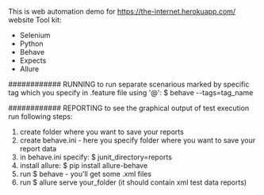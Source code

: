 This is web automation demo for https://the-internet.herokuapp.com/ website
Tool kit:
- Selenium
- Python
- Behave
- Expects
- Allure


############ RUNNING
to run separate scenarious marked by specific tag which you specify in .feature file using '@':
$ behave --tags=tag_name 



############ REPORTING
to see the graphical output of test execution run following steps: 
1. create folder where you want to save your reports
2. create behave.ini - here you specify folder where you want to save your report data
3. in behave.ini specify: $ junit_directory=reports
4. install allure: $ pip install allure-behave
5. run $ behave - you'll get some .xml files
6. run $ allure serve your_folder (it should contain xml test data reports)
